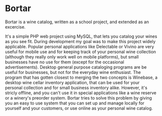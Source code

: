 # Bortar
Bortar is a wine catalog, written as a school project, and extended as an excercise.

It's a simple PHP web project using MySQL, that lets you catalog your wines as you see fit. During development my goal was to make this project widely applicable. 
Popular personal applications like Delectable or Vivino are very useful for mobile use and for keeping track of your personal wine collection (although they really only work
well on mobile platforms), but small businesses have no use for them (except for the occasional advertisements). Desktop general purpose cataloging programs are be useful for
businesses, but not for the everyday wine enthusiast. The program that has gotten closest to merging the two concepts is Winebase, a desktop wine cellar inventory application,
that can be used for your personal collection and for small business inventory alike. However, it's stricly offline, and you can't use it in special applications like a
wine reserve or a winery's preorder system. Bortar tries to solve this problem by giving you an easy to use system that you can set up and manage locally for yourself and your customers, or use online as your personal wine catalog.
